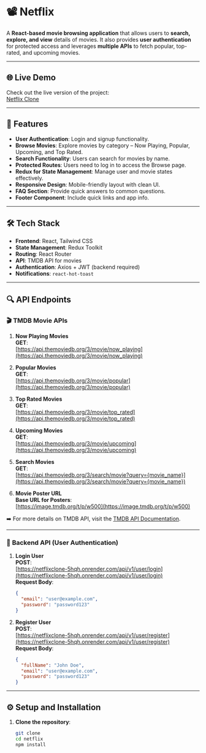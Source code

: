 # 📽️ Netflix

A **React-based movie browsing application** that allows users to **search, explore, and view** details of movies. It also provides **user authentication** for protected access and leverages **multiple APIs** to fetch popular, top-rated, and upcoming movies.

---

## 🌐 Live Demo

Check out the live version of the project:  
[Netflix Clone]()

---

## 🚀 Features

- **User Authentication**: Login and signup functionality.
- **Browse Movies**: Explore movies by category – Now Playing, Popular, Upcoming, and Top Rated.
- **Search Functionality**: Users can search for movies by name.
- **Protected Routes**: Users need to log in to access the Browse page.
- **Redux for State Management**: Manage user and movie states effectively.
- **Responsive Design**: Mobile-friendly layout with clean UI.
- **FAQ Section**: Provide quick answers to common questions.
- **Footer Component**: Include quick links and app info.

---

## 🛠️ Tech Stack

- **Frontend**: React, Tailwind CSS
- **State Management**: Redux Toolkit
- **Routing**: React Router
- **API**: TMDB API for movies
- **Authentication**: Axios + JWT (backend required)
- **Notifications**: `react-hot-toast`

---


## 🔍 API Endpoints

### 🎬 **TMDB Movie APIs**

1. **Now Playing Movies**  
   **GET**:  
   [https://api.themoviedb.org/3/movie/now_playing](https://api.themoviedb.org/3/movie/now_playing)

2. **Popular Movies**  
   **GET**:  
   [https://api.themoviedb.org/3/movie/popular](https://api.themoviedb.org/3/movie/popular)

3. **Top Rated Movies**  
   **GET**:  
   [https://api.themoviedb.org/3/movie/top_rated](https://api.themoviedb.org/3/movie/top_rated)

4. **Upcoming Movies**  
   **GET**:  
   [https://api.themoviedb.org/3/movie/upcoming](https://api.themoviedb.org/3/movie/upcoming)

5. **Search Movies**  
   **GET**:  
   [https://api.themoviedb.org/3/search/movie?query={movie_name}](https://api.themoviedb.org/3/search/movie?query={movie_name})

6. **Movie Poster URL**  
   **Base URL for Posters**:  
   [https://image.tmdb.org/t/p/w500](https://image.tmdb.org/t/p/w500)

➡️ For more details on TMDB API, visit the [TMDB API Documentation](https://developers.themoviedb.org/3/getting-started/introduction).

---

### 🔑 **Backend API (User Authentication)**

1. **Login User**  
   **POST**:  
   [https://netflixclone-5hqh.onrender.com/api/v1/user/login](https://netflixclone-5hqh.onrender.com/api/v1/user/login)  
   **Request Body**:
   ```json
   {
     "email": "user@example.com",
     "password": "password123"
   }
   ```
2. **Register User**  
    **POST**:  
    [https://netflixclone-5hqh.onrender.com/api/v1/user/register](https://netflixclone-5hqh.onrender.com/api/v1/user/register)  
    **Request Body**:
   ```json
   {
     "fullName": "John Doe",
     "email": "user@example.com",
     "password": "password123"
   }
   ```

---

## ⚙️ Setup and Installation

1. **Clone the repository**:
   ```bash
   git clone 
   cd netflix
   npm install
   ```
